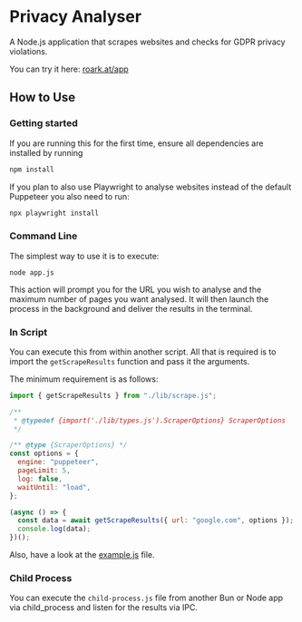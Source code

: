 # Privacy Analyser

A Node.js application that scrapes websites and checks for GDPR privacy violations.

You can try it here: [roark.at/app](https://roark.at/app)

## How to Use

### Getting started

If you are running this for the first time, ensure all dependencies are installed by running

```bash
npm install
```

If you plan to also use Playwright to analyse websites instead of the default Puppeteer you also need to run:

```bash
npx playwright install
```

### Command Line

The simplest way to use it is to execute:

```
node app.js
```

This action will prompt you for the URL you wish to analyse and the maximum number of pages you want analysed. It will then launch the process in the background and deliver the results in the terminal.

### In Script

You can execute this from within another script. All that is required is to import the `getScrapeResults` function and pass it the arguments.

The minimum requirement is as follows:

```js
import { getScrapeResults } from "./lib/scrape.js";

/**
 * @typedef {import('./lib/types.js').ScraperOptions} ScraperOptions
 */

/** @type {ScraperOptions} */
const options = {
  engine: "puppeteer",
  pageLimit: 5,
  log: false,
  waitUntil: "load",
};

(async () => {
  const data = await getScrapeResults({ url: "google.com", options });
  console.log(data);
})();
```

Also, have a look at the [example.js](https://github.com/roark-xoxo/roark-privacy-analyser/blob/main/example.js) file.

### Child Process

You can execute the `child-process.js` file from another Bun or Node app via child_process and listen for the results via IPC.
